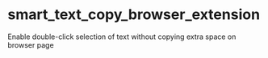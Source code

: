 # smart_text_copy_browser_extension
Enable double-click selection of text without copying extra space on browser page
